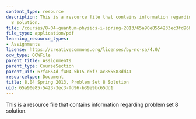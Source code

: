```yaml
---
content_type: resource
description: This is a resource file that contains information regarding problem set
  8 solution.
file: /courses/8-04-quantum-physics-i-spring-2013/65a90e8554233ec3fd96b39e9bc65dd1_MIT8_04S13_ps8_sol.pdf
file_type: application/pdf
learning_resource_types:
- Assignments
license: https://creativecommons.org/licenses/by-nc-sa/4.0/
ocw_type: OCWFile
parent_title: Assignments
parent_type: CourseSection
parent_uid: 67f4854d-f404-5b15-d6f7-ac855583dd41
resourcetype: Document
title: 8.04 Spring 2013, Problem Set 8 Solution
uid: 65a90e85-5423-3ec3-fd96-b39e9bc65dd1
---
```

This is a resource file that contains information regarding problem set 8 solution.